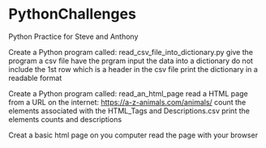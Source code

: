 # PythonChallenges
Python Practice for Steve and Anthony

Create a Python program called: read_csv_file_into_dictionary.py
    give the program a csv file
    have the prgram input the data into a dictionary
      do not include the 1st row which is a header in the csv file
    print the dictionary in a readable format

Create a Python program called: read_an_html_page
    read a HTML page from a URL on the internet: https://a-z-animals.com/animals/
    count the elements associated with the HTML_Tags and Descriptions.csv
    print the elements counts and descriptions

Creat a basic html page on you computer
    read the page with your browser






